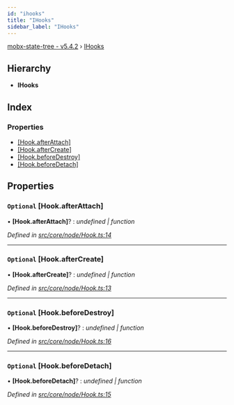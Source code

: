 ```yaml
---
id: "ihooks"
title: "IHooks"
sidebar_label: "IHooks"
---
```


[mobx-state-tree - v5.4.2](../index.md) › [IHooks](ihooks.md)

## Hierarchy

* **IHooks**

## Index

### Properties

* [[Hook.afterAttach]](ihooks.md#optional-[hook.afterattach])
* [[Hook.afterCreate]](ihooks.md#optional-[hook.aftercreate])
* [[Hook.beforeDestroy]](ihooks.md#optional-[hook.beforedestroy])
* [[Hook.beforeDetach]](ihooks.md#optional-[hook.beforedetach])

## Properties

### `Optional` [Hook.afterAttach]

• **[Hook.afterAttach]**? : *undefined | function*

*Defined in [src/core/node/Hook.ts:14](https://github.com/mobxjs/mobx-state-tree/blob/700ab6f8/src/core/node/Hook.ts#L14)*

___

### `Optional` [Hook.afterCreate]

• **[Hook.afterCreate]**? : *undefined | function*

*Defined in [src/core/node/Hook.ts:13](https://github.com/mobxjs/mobx-state-tree/blob/700ab6f8/src/core/node/Hook.ts#L13)*

___

### `Optional` [Hook.beforeDestroy]

• **[Hook.beforeDestroy]**? : *undefined | function*

*Defined in [src/core/node/Hook.ts:16](https://github.com/mobxjs/mobx-state-tree/blob/700ab6f8/src/core/node/Hook.ts#L16)*

___

### `Optional` [Hook.beforeDetach]

• **[Hook.beforeDetach]**? : *undefined | function*

*Defined in [src/core/node/Hook.ts:15](https://github.com/mobxjs/mobx-state-tree/blob/700ab6f8/src/core/node/Hook.ts#L15)*
